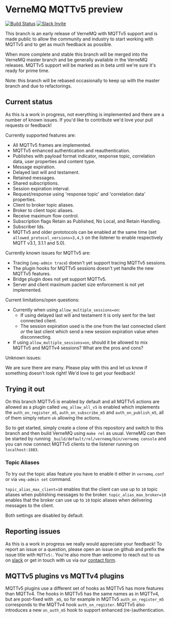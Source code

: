 # VerneMQ MQTTv5 preview

[![Build Status](https://travis-ci.org/erlio/vernemq.svg?branch=mqtt5-preview)](https://travis-ci.org/erlio/vernemq)
[![Slack Invite](https://slack-invite.vernemq.com/badge.svg)](https://slack-invite.vernemq.com)


This branch is an early release of VerneMQ with MQTTv5 support and is made
public to allow the community and industry to start working with MQTTv5 and to
get as much feedback as possible.

When more complete and stable this branch will be merged into the VerneMQ master
branch and be generally available in the VerneMQ releases. MQTTv5 support will
be marked as in beta until we're sure it's ready for prime time.

Note: this branch will be rebased occasionally to keep up with the master branch
and due to refactorings.

## Current status

As this is a work in progress, not everything is implemented and there are a
number of known issues. If you'd like to contribute we'd love your pull requests
or feedback!

Currently supported features are:

- All MQTTv5 frames are implemented.
- MQTTv5 enhanced authentication and reauthentication.
- Publishes with payload format indicator, response topic, correlation data,
  user properties and content type.
- Message expiration.
- Delayed last will and testament.
- Retained messages.
- Shared subscriptions.
- Session expiration interval.
- Request/response using 'response topic' and 'correlation data' properties.
- Client to broker topic aliases.
- Broker to client topic aliases.
- Receive maximum flow control.
- Subscription flags Retain as Published, No Local, and Retain Handling.
- Subscriber Ids.
- MQTTv5 and older prototocols can be enabled at the same time (set
  `allowed_protocol_versions=3,4,5` on the listener to enable respectively MQTT
  v3.1, 3.1.1 and 5.0).

Currently known issues for MQTTv5 are:

- Tracing (`vmq-admin trace`) doesn't yet support tracing MQTTv5 sessions.
- The plugin hooks for MQTTv5 sessions doesn't yet handle the new MQTTv5
  features.
- Bridge plugin does not yet support MQTTv5.
- Server and client maximum packet size enforcement is not yet implemented.

Current limitations/open questions:

- Currently when using `allow_multiple_sessions=on`:
  - If using delayed last will and testament it is only sent for the last
    connected client.
  - The session expiration used is the one from the last connected client *or*
    the last client which send a new session expiration value when
    disconnecting.
- If using `allow_multiple_sessions=on`, should it be allowed to mix MQTTv5 and
  MQTTv4 sessions? What are the pros and cons?

Unknown issues:

We are sure there are many. Please play with this and let us know if something
doesn't look right! We'd love to get your feedback!

## Trying it out

On this branch MQTTv5 is enabled by default and all MQTTv5 actions are allowed
as a plugin called `vmq_allow_all_v5` is enabled which implements the
`auth_on_register_m5`, `auth_on_subscribe_m5` and `auth_on_publish_m5`, all of
them simply return `ok` allowing the actions.

So to get started, simply create a clone of this repository and switch to this
branch and then build VerneMQ using `make rel` as usual. VerneMQ can then be
started by running `_build/default/rel/vernemq/bin/vernemq console` and you can
now connect MQTTv5 clients to the listener running on `localhost:1883`.

### Topic Aliases

To try out the topic alias feature you have to enable it either in `vernemq.conf`
or via `vmq-admin set` command.

`topic_alias_max_client=10` enables that the client can use up to `10` topic aliases
when publishing messages to the broker.
`topic_alias_max_broker=10` enables that the broker can use up to `10` topic aliases
when delivering messages to the client.

Both settings are disabled by default.

##  Reporting issues

As this is a work in progress we really would appreciate your feedback! To
report an issue or a question, please open an issue on github and prefix the
issue title with `MQTTv5:`. You're also more than welcome to reach out to us on
[slack](https://slack-invite.vernemq.com) or get in touch with us via our
[contact form](https://vernemq.com/services.html).

## MQTTv5 plugins vs MQTTv4 plugins

MQTTv5 plugins use a different set of hooks as MQTTv5 has more features than
MQTTv4. The hooks in MQTTv5 has the same names as in MQTTv4, but are post-fixed
with `_m5`, so for example in MQTTv5 `auth_on_register_m5` corresponds to the
MQTTv4 hook `auth_on_register`. MQTTv5 also introduces a new `on_auth_m5` hook
to support enhanced (re-)authentication.
